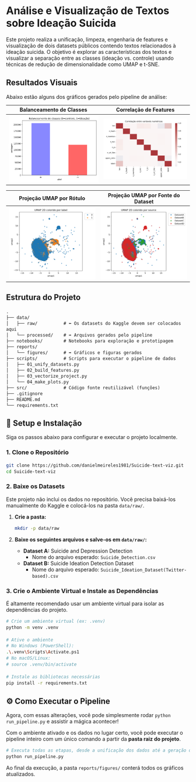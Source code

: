 # Análise e Visualização de Textos sobre Ideação Suicida

Este projeto realiza a unificação, limpeza, engenharia de features e visualização de dois datasets públicos contendo textos relacionados à ideação suicida. O objetivo é explorar as características dos textos e visualizar a separação entre as classes (ideação vs. controle) usando técnicas de redução de dimensionalidade como UMAP e t-SNE.

## Resultados Visuais

Abaixo estão alguns dos gráficos gerados pelo pipeline de análise:

| Balanceamento de Classes | Correlação de Features |
| :---: | :---: |
| ![Balanceamento de Classes](reports/figures/balanceamento_classes.png) | ![Correlação de Features](reports/figures/correlacao.png) |

| Projeção UMAP por Rótulo | Projeção UMAP por Fonte do Dataset |
| :---: | :---: |
| ![UMAP por Rótulo](reports/figures/umap_label.png) | ![UMAP por Fonte](reports/figures/umap_source.png) |

## Estrutura do Projeto

```
.
├── data/
│   ├── raw/          # ⬅️ Os datasets do Kaggle devem ser colocados aqui
│   └── processed/    # ➡️ Arquivos gerados pelo pipeline
├── notebooks/        # Notebooks para exploração e prototipagem
├── reports/
│   └── figures/      # ➡️ Gráficos e figuras gerados
├── scripts/          # Scripts para executar o pipeline de dados
│   ├── 01_unify_datasets.py
│   ├── 02_build_features.py
│   ├── 03_vectorize_project.py
│   └── 04_make_plots.py
├── src/              # Código fonte reutilizável (funções)
├── .gitignore
├── README.md
└── requirements.txt
```

## 🚀 Setup e Instalação

Siga os passos abaixo para configurar e executar o projeto localmente.

### 1. Clone o Repositório

```bash
git clone https://github.com/danielmeireles1981/Suicide-text-viz.git
cd Suicide-text-viz
```

### 2. Baixe os Datasets

Este projeto não inclui os dados no repositório. Você precisa baixá-los manualmente do Kaggle e colocá-los na pasta `data/raw/`.

1.  **Crie a pasta:**
    ```bash
    mkdir -p data/raw
    ```

2.  **Baixe os seguintes arquivos e salve-os em `data/raw/`:**
    *   **Dataset A:** Suicide and Depression Detection
        *   Nome do arquivo esperado: `Suicide_Detection.csv`
    *   **Dataset B:** Suicide Ideation Detection Dataset
        *   Nome do arquivo esperado: `Suicide_Ideation_Dataset(Twitter-based).csv`

### 3. Crie o Ambiente Virtual e Instale as Dependências

É altamente recomendado usar um ambiente virtual para isolar as dependências do projeto.

```bash
# Crie um ambiente virtual (ex: .venv)
python -m venv .venv

# Ative o ambiente
# No Windows (PowerShell):
.\.venv\Scripts\Activate.ps1
# No macOS/Linux:
# source .venv/bin/activate

# Instale as bibliotecas necessárias
pip install -r requirements.txt
```

## ⚙️ Como Executar o Pipeline


Agora, com essas alterações, você pode simplesmente rodar `python run_pipeline.py` e assistir a mágica acontecer!

<!--
[PROMPT_SUGGESTION]Poderíamos adicionar um campo de texto na aplicação para testar a limpeza, o sentimento e a extração de features em uma nova frase?[/PROMPT_SUGGESTION]
[PROMPT_SUGGESTION]Como posso adicionar logging aos arquivos do pipeline para registrar informações mais detalhadas em um arquivo de log?[/PROMPT_SUGGESTION]
-->
Com o ambiente ativado e os dados no lugar certo, você pode executar o pipeline inteiro com um único comando a partir da **pasta raiz do projeto**.

```bash
# Executa todas as etapas, desde a unificação dos dados até a geração dos gráficos
python run_pipeline.py
```

Ao final da execução, a pasta `reports/figures/` conterá todos os gráficos atualizados.